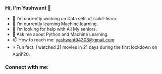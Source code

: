 ### Hi, I'm Yashwant 👋

- 🔭 I’m currently working on Data sets of scikit-learn.
- 🌱 I’m currently learning Machine learning.
- 🤔 I’m looking for help with All My seniors.
- 💬 Ask me about Python and Machine Learning.
- 📫 How to reach me: yashwant94308@gmail.com
- ⚡ Fun fact:  I watched 21 movies in 21 days during the first lockdown on April'20.

### Connect with me:


